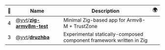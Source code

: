 |:star2: | Name | Description | 🌍|
|---|---|---|---|
|4|[@yvt](https://github.com/yvt)/[**zig-armv8m-test**](https://github.com/yvt/zig-armv8m-test)|Minimal Zig-based app for Armv8-M + TrustZone||
|3|[@yvt](https://github.com/yvt)/[**druzhba**](https://github.com/yvt/druzhba)|Experimental statically-composed component framework written in Zig||

